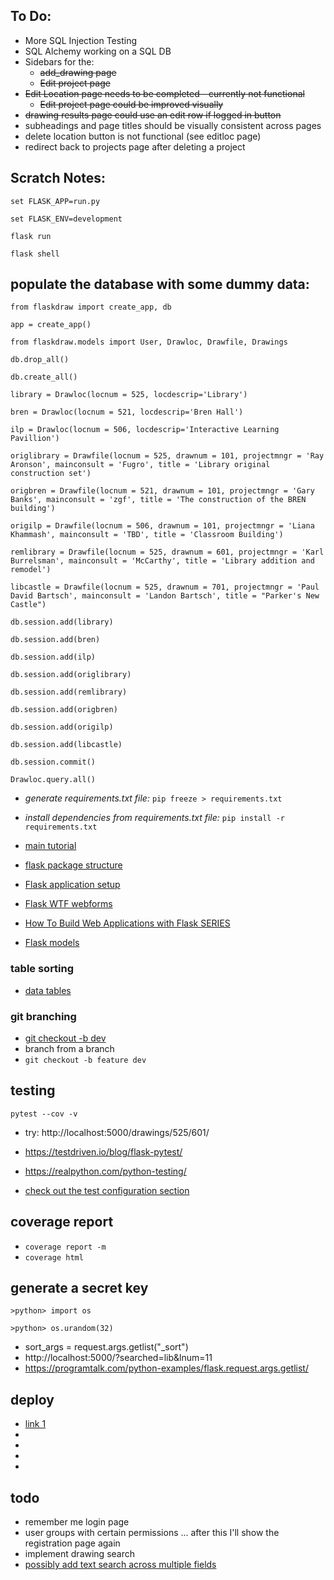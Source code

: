 ## To Do:
* More SQL Injection Testing
* SQL Alchemy working on a SQL DB
* Sidebars for the:
  * ~~add_drawing page~~
  * ~~Edit project page~~
* ~~Edit Location page needs to be completed - currently not functional~~
  * ~~Edit project page could be improved visually~~
* ~~drawing results page could use an edit row if logged in button~~
* subheadings and page titles should be visually consistent across pages
* delete location button is not functional (see editloc page)
* redirect back to projects page after deleting a project


## Scratch  Notes:


`set FLASK_APP=run.py`

`set FLASK_ENV=development`

`flask run`

`flask shell`

## populate the database with some dummy data:

`from flaskdraw import create_app, db`

`app = create_app()`

`from flaskdraw.models import User, Drawloc, Drawfile, Drawings`

`db.drop_all()`

`db.create_all()`

`library = Drawloc(locnum = 525, locdescrip='Library')`

`bren = Drawloc(locnum = 521, locdescrip='Bren Hall')`

`ilp = Drawloc(locnum = 506, locdescrip='Interactive Learning Pavillion')`

`origlibrary = Drawfile(locnum = 525, drawnum = 101, projectmngr = 'Ray Aronson', mainconsult = 'Fugro', title = 'Library original construction set')`

`origbren = Drawfile(locnum = 521, drawnum = 101, projectmngr = 'Gary Banks', mainconsult = 'zgf', title = 'The construction of the BREN building')`

`origilp = Drawfile(locnum = 506, drawnum = 101, projectmngr = 'Liana Khammash', mainconsult = 'TBD', title = 'Classroom Building')`

`remlibrary = Drawfile(locnum = 525, drawnum = 601, projectmngr = 'Karl Burrelsman', mainconsult = 'McCarthy', title = 'Library addition and remodel')`

`libcastle = Drawfile(locnum = 525, drawnum = 701, projectmngr = 'Paul David Bartsch', mainconsult = 'Landon Bartsch', title = "Parker's New Castle")`

`db.session.add(library)`

`db.session.add(bren)`

`db.session.add(ilp)`

`db.session.add(origlibrary)`

`db.session.add(remlibrary)`

`db.session.add(origbren)`

`db.session.add(origilp)`

`db.session.add(libcastle)`

`db.session.commit()`

`Drawloc.query.all()`

- _generate requirements.txt file:_
  `pip freeze > requirements.txt`

- _install dependencies from requirements.txt file:_
  `pip install -r requirements.txt`

- [main tutorial](https://www.digitalocean.com/community/tutorials/how-to-use-flask-sqlalchemy-to-interact-with-databases-in-a-flask-application)
- [flask package structure](https://medium.com/thedevproject/flask-project-structure-the-right-choice-to-start-4553740fad98)
- [Flask application setup](https://flask.palletsprojects.com/en/1.1.x/tutorial/factory/)

- [Flask WTF webforms](https://www.digitalocean.com/community/tutorials/how-to-use-and-validate-web-forms-with-flask-wtf)

- [How To Build Web Applications with Flask SERIES](https://www.digitalocean.com/community/tutorial_series/how-to-create-web-sites-with-flask)

- [Flask models](https://flask-sqlalchemy.palletsprojects.com/en/2.x/models/)

### table sorting

- [data tables](https://datatables.net/)

### git branching

- [git checkout -b dev](https://stackoverflow.com/a/4470822/747748)
- branch from a branch
- `git checkout -b feature dev`

## testing

`pytest --cov -v`

- try: http://localhost:5000/drawings/525/601/
- https://testdriven.io/blog/flask-pytest/
- https://realpython.com/python-testing/

- [check out the test configuration section](https://www.patricksoftwareblog.com/testing-a-flask-application-using-pytest/)

## coverage report

- `coverage report -m`
- `coverage html`

## generate a secret key

`>python> import os`

`>python> os.urandom(32)`

- sort_args = request.args.getlist("\_sort")
- http://localhost:5000/?searched=lib&lnum=11
- https://programtalk.com/python-examples/flask.request.args.getlist/

## deploy

- [link 1](http://exploreflask.com/en/latest/deployment.html)
- []()
- []()
- []()
- []()

## todo

- remember me login page
- user groups with certain permissions ... after this I'll show the registration page again
- implement drawing search
- [possibly add text search across multiple fields](https://pythonhosted.org/Flask-WhooshAlchemy/)
